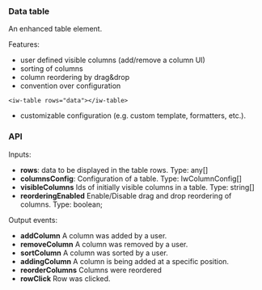 ### Data table
An enhanced table element.

Features:
- user defined visible columns (add/remove a column UI)
- sorting of columns
- column reordering by drag&drop
- convention over configuration
```
<iw-table rows="data"></iw-table>
```
- customizable configuration (e.g. custom template, formatters, etc.).

### API
Inputs:
- **rows**: data to be displayed in the table rows. Type: any[]
- **columnsConfig**: Configuration of a table. Type: IwColumnConfig[]
- **visibleColumns** Ids of initially visible columns in a table. Type: string[]
- **reorderingEnabled** Enable/Disable drag and drop reordering of columns. Type: boolean;

Output events:

- **addColumn** A column was added by a user.
- **removeColumn** A column was removed by a user.
- **sortColumn** A column was sorted by a user.
- **addingColumn** A column is being added at a specific position.
- **reorderColumns** Columns were reordered
- **rowClick** Row was clicked.
